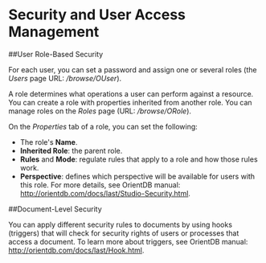 # Security and User Access Management

##User Role-Based Security

For each user, you can set a password and assign one or several roles (the *Users* page URL: */browse/OUser*).

A role determines what operations a user can perform against a resource. You can create a role with properties inherited from another role. You can manage roles on the *Roles* page (URL: */browse/ORole*). 

On the *Properties* tab of a role, you can set the following:
* The role's **Name**.
* **Inherited Role**: the parent role.
* **Rules** and **Mode**: regulate rules that apply to a role and how those rules work. 
* **Perspective**: defines which perspective will be available for users with this role.
For more details, see OrientDB manual: http://orientdb.com/docs/last/Studio-Security.html.

##Document-Level Security

You can apply different security rules to documents by using hooks (triggers) that will check for security rights of users or processes that access a document. To learn more about triggers, see OrientDB manual: http://orientdb.com/docs/last/Hook.html.